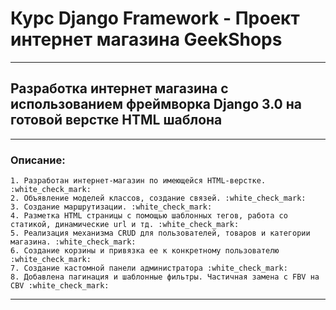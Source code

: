 # Курс Django Framework - Проект интернет магазина GeekShops
___
## Разработка интернет магазина с использованием фреймворка Django 3.0 на готовой верстке HTML шаблона
___
### Описание:
    1. Разработан интернет-магазин по имеющейся HTML-верстке. :white_check_mark:
    2. Объявление моделей классов, создание связей. :white_check_mark:
    3. Создание маршрутизации. :white_check_mark:
    4. Разметка HTML страницы с помощью шаблонных тегов, работа со статикой, динамические url и тд. :white_check_mark:
    5. Реализация механизма CRUD для пользователей, товаров и категории магазина. :white_check_mark:
    6. Создание корзины и привязка ее к конкретному пользователю :white_check_mark:
    7. Создание кастомной панели администратора :white_check_mark:
    8. Добавлена пагинация и шаблонные фильтры. Частичная замена с FBV на CBV :white_check_mark:
___